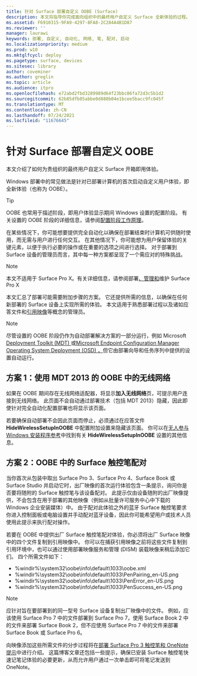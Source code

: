 ```yaml
---
title: 针对 Surface 部署自定义 OOBE (Surface)
description: 本文将指导你完成面向组织中的最终用户自定义 Surface 全新体验的过程。
ms.assetid: F6910315-9FA9-4297-8FA8-2C284A4B1D87
ms.reviewer: ''
manager: laurawi
keywords: 部署, 自定义, 自动化, 网络, 笔, 配对, 启动
ms.localizationpriority: medium
ms.prod: w10
ms.mktglfcycl: deploy
ms.pagetype: surface, devices
ms.sitesec: library
author: coveminer
ms.author: greglin
ms.topic: article
ms.audience: itpro
ms.openlocfilehash: e72abd2fbd3289989d64f23bbc06fa72d3c5b1d2
ms.sourcegitcommit: 62b85dfb85abbe0d880b04e1bcee5bacc9fc045f
ms.translationtype: MT
ms.contentlocale: zh-CN
ms.lasthandoff: 07/24/2021
ms.locfileid: "11676645"
---
```

# <a name="customize-the-oobe-for-surface-deployments"></a>针对 Surface 部署自定义 OOBE

本文介绍了如何为贵组织的最终用户自定义 Surface 开箱即用体验。

Windows 部署中的常见做法是针对已部署计算机的首次启动自定义用户体验，即全新体验（也称为 OOBE）。

>[!TIP]
>OOBE 也常用于描述阶段，即用户体验显示期间 Windows 设置的配置阶段。 有关设置的 OOBE 阶段的详细信息，请参阅[配置阶段工作原理](/windows-hardware/manufacture/desktop/how-configuration-passes-work)。

在某些情况下，你可能想要提供完全自动化以确保在部署结束时计算机可供随时使用，而无需与用户进行任何交互。 在其他情况下，你可能想为用户保留体验的关键元素，以便于执行必要的操作或在重要的选项之间进行选择。 对于部署到 Surface 设备的管理员而言，其中每一种方案都呈现了一个需应对的特殊挑战。

> [!NOTE]
> 本文不适用于 Surface Pro X。有关详细信息，请参阅部署[、管理和](surface-pro-arm-app-management.md)维护 Surface Pro X

本文汇总了部署可能需要附加步骤的方案。 它还提供所需的信息，以确保在任何新部署的 Surface 设备上实现所需的体验。 本文适用于熟悉部署过程以及诸如应答文件和[引用映像](https://technet.microsoft.com/itpro/windows/deploy/create-a-windows-10-reference-image)等概念的管理员。

>[!NOTE]
>尽管设置的 OOBE 阶段仍作为自动部署解决方案的一部分运行，例如 Microsoft [Deployment Toolkit (MDT) ](/mem/configmgr/mdt)或[Microsoft Endpoint Configuration Manager Operating System Deployment (OSD) ，](/mem/configmgr/osd/)但它由部署向导和任务序列中提供的设置自动运行。

## <a name="scenario-1-wireless-networking-in-oobe-with-mdt-2013"></a>方案 1：使用 MDT 2013 的 OOBE 中的无线网络

如果在 OOBE 期间存在无线网络适配器，将显示**加入无线网络**页，可提示用户连接到无线网络。 此页面不会自动通过部署技术（包括 MDT 2013）隐藏，因此即使针对完全自动化配置部署也将显示该页面。

若要确保自动部署不会因此页面而停止，必须通过在应答文件 **HideWirelessSetupInOOBE** 中配置附加设置来隐藏该页面。 你可以在[无人参与 Windows 安装程序参考](/previous-versions/windows/it-pro/windows-8.1-and-8/ff716213(v=win.10))中找到有关 **HideWirelessSetupInOOBE** 设置的其他信息。

## <a name="scenario-2-surface-pen-pairing-in-oobe"></a>方案 2：OOBE 中的 Surface 触控笔配对

当你首次从包装中取出 Surface Pro 3、Surface Pro 4、Surface Book 或 Surface Studio 并启动它时，出厂映像的首次运行体验包含一条提示，询问你是否要将随附的 Surface 触控笔与该设备配对。 此提示仅由设备随附的出厂映像提供，不会包含在用于部署的其他映像（例如从批量许可服务中心中下载的 Windows 企业安装媒体）中。 由于配对此体验之外的蓝牙 Surface 触控笔要求你进入控制面板或电脑设置并手动配对蓝牙设备，因此你可能希望用户或技术人员使用此提示来执行配对操作。

若要在 OOBE 中提供出厂 Surface 触控笔配对体验，你必须将出厂 Surface 映像中的四个文件复制到引用映像中。 你可以在捕获引用映像之前将这些文件复制到引用环境中，也可以通过使用部署映像服务和管理 (DISM) 装载映像来稍后添加它们。 四个所需文件如下：

- %windir%\\system32\\oobe\\info\\default\\1033\\oobe.xml
- %windir%\\system32\\oobe\\info\\default\\1033\\PenPairing\_en-US.png
- %windir%\\system32\\oobe\\info\\default\\1033\\PenError\_en-US.png
- %windir%\\system32\\oobe\\info\\default\\1033\\PenSuccess\_en-US.png

>[!NOTE]
>应针对旨在要部署到的同一型号 Surface 设备复制出厂映像中的文件。 例如，应该使用 Surface Pro 7 中的文件部署到 Surface Pro 7，使用 Surface Book 2 中的文件来部署 Surface Book 2，但不应使用 Surface Pro 7 中的文件来部署 Surface Book 或 Surface Pro 6。

向映像添加这些所需文件的分步过程将在[部署 Surface Pro 3 触控笔和 OneNote 提示](https://blogs.technet.microsoft.com/askcore/2014/07/15/deploying-surface-pro-3-pen-and-onenote-tips/)中进行介绍。 这篇博客文章还包括一些提示，确保已安装 Surface 触控笔快速记笔记体验的必要更新，从而允许用户通过一次单击即可将笔记发送到 OneNote。
